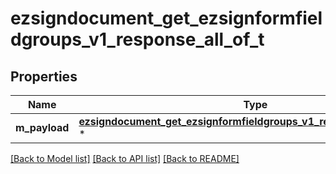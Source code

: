 # ezsigndocument_get_ezsignformfieldgroups_v1_response_all_of_t

## Properties
Name | Type | Description | Notes
------------ | ------------- | ------------- | -------------
**m_payload** | [**ezsigndocument_get_ezsignformfieldgroups_v1_response_m_payload_t**](ezsigndocument_get_ezsignformfieldgroups_v1_response_m_payload.md) \* |  | 

[[Back to Model list]](../README.md#documentation-for-models) [[Back to API list]](../README.md#documentation-for-api-endpoints) [[Back to README]](../README.md)


